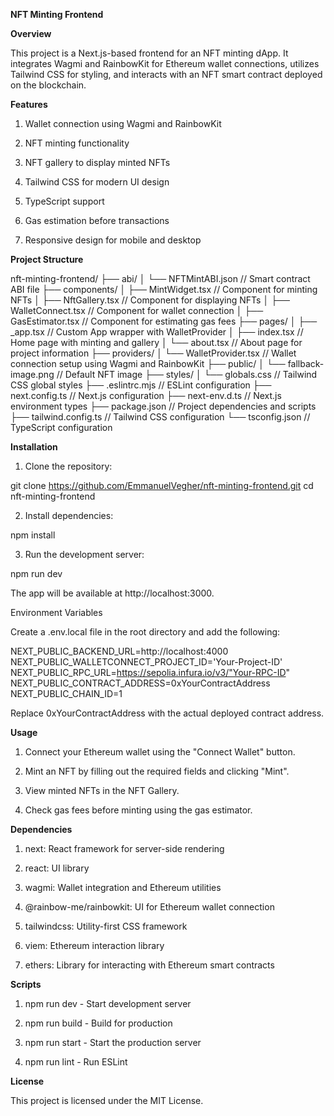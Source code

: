 **NFT Minting Frontend**

**Overview**

This project is a Next.js-based frontend for an NFT minting dApp. It integrates Wagmi and RainbowKit for Ethereum wallet connections, utilizes Tailwind CSS for styling, and interacts with an NFT smart contract deployed on the blockchain.

**Features**

1) Wallet connection using Wagmi and RainbowKit

2) NFT minting functionality

3) NFT gallery to display minted NFTs

4) Tailwind CSS for modern UI design

5) TypeScript support

6) Gas estimation before transactions

7) Responsive design for mobile and desktop

**Project Structure**

nft-minting-frontend/
├── abi/
│   └── NFTMintABI.json       // Smart contract ABI file
├── components/
│   ├── MintWidget.tsx        // Component for minting NFTs
│   ├── NftGallery.tsx        // Component for displaying NFTs
│   ├── WalletConnect.tsx     // Component for wallet connection
│   ├── GasEstimator.tsx      // Component for estimating gas fees
├── pages/
│   ├── _app.tsx              // Custom App wrapper with WalletProvider
│   ├── index.tsx             // Home page with minting and gallery
│   └── about.tsx             // About page for project information
├── providers/
│   └── WalletProvider.tsx    // Wallet connection setup using Wagmi and RainbowKit
├── public/
│   └── fallback-image.png    // Default NFT image
├── styles/
│   └── globals.css           // Tailwind CSS global styles
├── .eslintrc.mjs             // ESLint configuration
├── next.config.ts            // Next.js configuration
├── next-env.d.ts             // Next.js environment types
├── package.json              // Project dependencies and scripts
├── tailwind.config.ts        // Tailwind CSS configuration
└── tsconfig.json             // TypeScript configuration

**Installation**

1) Clone the repository:

git clone https://github.com/EmmanuelVegher/nft-minting-frontend.git
cd nft-minting-frontend

2) Install dependencies:

npm install

3) Run the development server:

npm run dev

The app will be available at http://localhost:3000.

Environment Variables

Create a .env.local file in the root directory and add the following:

NEXT_PUBLIC_BACKEND_URL=http://localhost:4000
NEXT_PUBLIC_WALLETCONNECT_PROJECT_ID='Your-Project-ID'
NEXT_PUBLIC_RPC_URL=https://sepolia.infura.io/v3/"Your-RPC-ID"
NEXT_PUBLIC_CONTRACT_ADDRESS=0xYourContractAddress
NEXT_PUBLIC_CHAIN_ID=1

Replace 0xYourContractAddress with the actual deployed contract address.

**Usage**

1) Connect your Ethereum wallet using the "Connect Wallet" button.

2) Mint an NFT by filling out the required fields and clicking "Mint".

3) View minted NFTs in the NFT Gallery.

4) Check gas fees before minting using the gas estimator.

**Dependencies**

 1) next: React framework for server-side rendering

2) react: UI library

3) wagmi: Wallet integration and Ethereum utilities

4) @rainbow-me/rainbowkit: UI for Ethereum wallet connection

5) tailwindcss: Utility-first CSS framework

6) viem: Ethereum interaction library

7) ethers: Library for interacting with Ethereum smart contracts

**Scripts**

1) npm run dev - Start development server

2) npm run build - Build for production

3) npm run start - Start the production server

4) npm run lint - Run ESLint

**License**

This project is licensed under the MIT License.